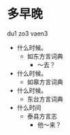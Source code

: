 







# 多早晚
du1 zo3 vaen3
+ 什么时候。
  * 如东方言词典
    - ～去？
+ 什么时候。
  * 如皋方言词典
+ 什么时候。
  * 东台方言词典
+ 什么时间
  * 泰县方言志
    - 他～来？
